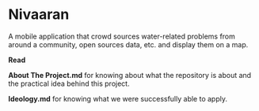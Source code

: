 # Nivaaran

A mobile application that crowd sources water-related problems from around a community, open sources data, etc. and display them on a map.

**Read**

**About The Project.md** for knowing about what the repository is about and the practical idea behind this project.

**Ideology.md** for knowing what we were successfully able to apply.
